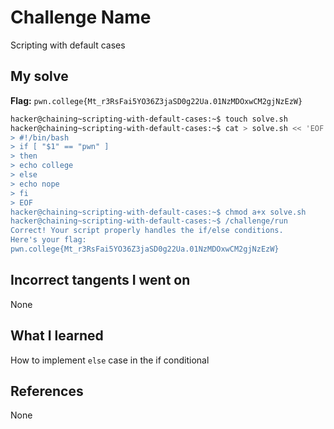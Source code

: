 # Challenge Name
Scripting with default cases

## My solve
**Flag:** `pwn.college{Mt_r3RsFai5YO36Z3jaSD0g22Ua.01NzMDOxwCM2gjNzEzW}`

```bash
hacker@chaining~scripting-with-default-cases:~$ touch solve.sh
hacker@chaining~scripting-with-default-cases:~$ cat > solve.sh << 'EOF'
> #!/bin/bash
> if [ "$1" == "pwn" ]
> then
> echo college
> else
> echo nope
> fi
> EOF
hacker@chaining~scripting-with-default-cases:~$ chmod a+x solve.sh
hacker@chaining~scripting-with-default-cases:~$ /challenge/run
Correct! Your script properly handles the if/else conditions.
Here's your flag:
pwn.college{Mt_r3RsFai5YO36Z3jaSD0g22Ua.01NzMDOxwCM2gjNzEzW}
```
## Incorrect tangents I went on
None

## What I learned
How to implement `else` case in the if conditional

## References
None
